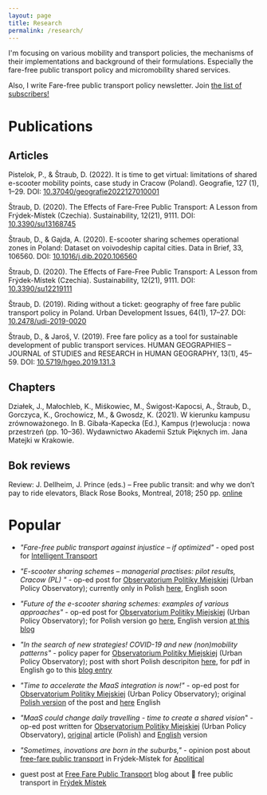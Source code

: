 ```yaml
---
layout: page
title: Research
permalink: /research/
---
```


I'm focusing on various mobility and transport policies, the mechanisms of their implementations and background of their formulations. Especially the fare-free public transport policy and micromobility shared services.

Also, I write Fare-free public transport policy newsletter. Join <a href="https://ffpt.substack.com/p/coming-soon?r=4z2ja&utm_campaign=post&utm_medium=web&utm_source=copy"> the list of subscribers!</a>

# Publications
## Articles
Pistelok, P., & Štraub, D. (2022). It is time to get virtual: limitations of shared e-scooter mobility points, case study in Cracow (Poland). Geografie, 127 (1), 1–29. DOI: [10.37040/geografie2022127010001](https://doi.org/10.37040/geografie2022127010001)

Štraub, D. (2020). The Effects of Fare-Free Public Transport: A Lesson from Frýdek-Místek (Czechia). Sustainability, 12(21), 9111. DOI: [10.3390/su13168745](https://doi.org/10.3390/su13168745)

Štraub, D., & Gajda, A. (2020). E-scooter sharing schemes operational zones
 in Poland: Dataset on voivodeship capital cities. Data in Brief, 33, 106560. DOI: [10.1016/j.dib.2020.106560](https://doi.org/10.1016/j.dib.2020.106560)

Štraub, D. (2020). The Effects of Fare-Free Public Transport: A Lesson from Frýdek-Místek (Czechia). Sustainability, 12(21), 9111. DOI: [10.3390/su12219111](https://doi.org/10.3390/su12219111)

Štraub, D. (2019). Riding without a ticket: geography of free fare public transport policy in Poland. Urban Development Issues, 64(1), 17–27. DOI: [10.2478/udi-2019-0020](https://doi.org/10.2478/udi-2019-0020) 

Štraub, D., & Jaroš, V. (2019). Free fare policy as a tool for sustainable development of public transport services. HUMAN GEOGRAPHIES – JOURNAL of STUDIES and RESEARCH in HUMAN GEOGRAPHY, 13(1), 45–59. DOI: [10.5719/hgeo.2019.131.3](http://dx.doi.org/10.5719/hgeo.2019.131.3)

## Chapters
Działek, J., Małochleb, K., Miśkowiec, M., Świgost-Kapocsi, A., Štraub, D., Gorczyca, K., Grochowicz, M., & Gwosdz, K. (2021). W kierunku kampusu zrównoważonego. In B. Gibała-Kapecka (Ed.), Kampus (r)ewolucja : nowa przestrzeń (pp. 10–36). Wydawnictwo Akademii Sztuk Pięknych im. Jana Matejki w Krakowie.

## Bok reviews
Review: J. Dellheim, J. Prince (eds.) – Free public transit: and why we don’t pay to ride elevators, Black Rose Books, Montreal, 2018; 250 pp. [online](https://www.ejournals.eu/PKGKPTG/2021/24(1)/art/20596/)

# Popular
* _"Fare-free public transport against injustice – if optimized"_ - oped post for [Intelligent Transport](https://www.intelligenttransport.com/transport-articles/126057/fare-free-public-transport-against-injustice-if-optimised/) 

* _"E-scooter sharing schemes – managerial practises: pilot results, Cracow (PL) "_ - op-ed post for [Observatorium Politiky Miejskiej](http://obserwatorium.miasta.pl/) (Urban Policy Observatory); currently only in Polish [here](http://obserwatorium.miasta.pl/praktyki-zarzadzania-segmentem-uto-w-polskich-miastach-wnioski-z-pilotazu/), English soon

* _"Future of the e-scooter sharing schemes: examples of various approaches"_ - op-ed post for [Observatorium Politiky Miejskiej](http://obserwatorium.miasta.pl/) (Urban Policy Observatory); for Polish version go [here](http://obserwatorium.miasta.pl/przyszlosc-branzy-e-hulajnog-a-dzialania-miast/), English version [at this blog](http://straubd.me/blog/2020/10/mobility/future-of-the-escooter)

* _"In the search of new strategies! COVID-19 and new (non)mobility patterns"_ - policy paper for [Observatorium Politiky Miejskiej](http://obserwatorium.miasta.pl/) (Urban Policy Observatory); post with short Polish descripiton [here](http://obserwatorium.miasta.pl/covid-19-i-nowe-kierunki-niemobilnosci-raport/?fbclid=IwAR3OhpFHzXqa3SMQApxX4kJxM5u_xVZLK4BBApFhYeNmsgNlBaoGqRyEw7c), for pdf in English go to this [blog entry](http://straubd.me/blog/2020/05/mobility/covid19-and-non-mobility-strategies)

* _"Time to accelerate the MaaS integration is now!"_ - op-ed post for [Observatorium Politiky Miejskiej](http://obserwatorium.miasta.pl/) (Urban Policy Observatory); original [Polish version](http://obserwatorium.miasta.pl/maasa-forma-czas-na-zdecydowane-dzialania/?fbclid=IwAR3qKlRuUPxWr_EZBQfGY8mYb78gGLpXhxinyRkcOSei3gOHsoii4eBgh_4) of the post and [here](http://straubd.me/blog/2020/04/mobility/time-to-accelerate-maas-interation-is-now) English

* _"MaaS could change daily travelling - time to create a shared vision_" - op-ed post written for [Observatorium Politiky Miejskiej](http://obserwatorium.miasta.pl/) (Urban Policy Observatory), [original](http://obserwatorium.miasta.pl/wiele-srodkow-transportu-jeden-system-czym-jest-mobility-as-a-service/) article (Polish) and [English](http://straubd.me/blog/2020/01/mobility/MaaS-could-change-daily-travelling-time-to-create-a-shared-vision) version 

* _"Sometimes, inovations are born in the suburbs,"_ - opinion post about [free-fare public transport](https://apolitical.co/solution_article/how-a-sleepy-czech-town-became-a-public-transport-pioneer/) in Frýdek-Místek for [Apolitical](https://apolitical.co/home) 

* guest post at [Free Fare Public Transport](https://freepublictransport.info) blog about &#128652; free public transport in [Frýdek Místek](https://freepublictransport.info/2019/03/12/free-fare-public-transport-policy-study-case-frydek-mistek/)